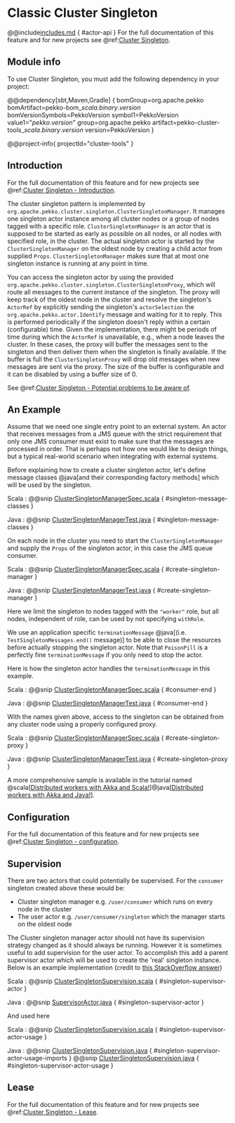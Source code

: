 # Classic Cluster Singleton

@@include[includes.md](includes.md) { #actor-api }
For the full documentation of this feature and for new projects see @ref:[Cluster Singleton](typed/cluster-singleton.md).

## Module info

To use Cluster Singleton, you must add the following dependency in your project:

@@dependency[sbt,Maven,Gradle] {
  bomGroup=org.apache.pekko bomArtifact=pekko-bom_$scala.binary.version$ bomVersionSymbols=PekkoVersion
  symbol1=PekkoVersion
  value1="$pekko.version$"
  group=org.apache.pekko
  artifact=pekko-cluster-tools_$scala.binary.version$
  version=PekkoVersion
}

@@project-info{ projectId="cluster-tools" }

## Introduction

For the full documentation of this feature and for new projects see @ref:[Cluster Singleton - Introduction](typed/cluster-singleton.md#introduction).

The cluster singleton pattern is implemented by `org.apache.pekko.cluster.singleton.ClusterSingletonManager`.
It manages one singleton actor instance among all cluster nodes or a group of nodes tagged with
a specific role. `ClusterSingletonManager` is an actor that is supposed to be started as early as possible
on all nodes, or all nodes with specified role, in the cluster. The actual singleton actor is
started by the `ClusterSingletonManager` on the oldest node by creating a child actor from
supplied `Props`. `ClusterSingletonManager` makes sure that at most one singleton instance
is running at any point in time.

You can access the singleton actor by using the provided `org.apache.pekko.cluster.singleton.ClusterSingletonProxy`,
which will route all messages to the current instance of the singleton. The proxy will keep track of
the oldest node in the cluster and resolve the singleton's `ActorRef` by explicitly sending the
singleton's `actorSelection` the `org.apache.pekko.actor.Identify` message and waiting for it to reply.
This is performed periodically if the singleton doesn't reply within a certain (configurable) time.
Given the implementation, there might be periods of time during which the `ActorRef` is unavailable,
e.g., when a node leaves the cluster. In these cases, the proxy will buffer the messages sent to the
singleton and then deliver them when the singleton is finally available. If the buffer is full
the `ClusterSingletonProxy` will drop old messages when new messages are sent via the proxy.
The size of the buffer is configurable and it can be disabled by using a buffer size of 0.

See @ref:[Cluster Singleton - Potential problems to be aware of](typed/cluster-singleton.md#potential-problems-to-be-aware-of).

## An Example

Assume that we need one single entry point to an external system. An actor that
receives messages from a JMS queue with the strict requirement that only one
JMS consumer must exist to make sure that the messages are processed in order.
That is perhaps not how one would like to design things, but a typical real-world
scenario when integrating with external systems.

Before explaining how to create a cluster singleton actor, let's define message classes @java[and their corresponding factory methods]
which will be used by the singleton.

Scala
:  @@snip [ClusterSingletonManagerSpec.scala](/cluster-tools/src/multi-jvm/scala/org/apache/pekko/cluster/singleton/ClusterSingletonManagerSpec.scala) { #singleton-message-classes }

Java
:  @@snip [ClusterSingletonManagerTest.java](/cluster-tools/src/test/java/org/apache/pekko/cluster/singleton/TestSingletonMessages.java) { #singleton-message-classes }

On each node in the cluster you need to start the `ClusterSingletonManager` and
supply the `Props` of the singleton actor, in this case the JMS queue consumer.

Scala
:  @@snip [ClusterSingletonManagerSpec.scala](/cluster-tools/src/multi-jvm/scala/org/apache/pekko/cluster/singleton/ClusterSingletonManagerSpec.scala) { #create-singleton-manager }

Java
:  @@snip [ClusterSingletonManagerTest.java](/cluster-tools/src/test/java/org/apache/pekko/cluster/singleton/ClusterSingletonManagerTest.java) { #create-singleton-manager }

Here we limit the singleton to nodes tagged with the `"worker"` role, but all nodes, independent of
role, can be used by not specifying `withRole`.

We use an application specific `terminationMessage` @java[(i.e. `TestSingletonMessages.end()` message)] to be able to close the
resources before actually stopping the singleton actor. Note that `PoisonPill` is a
perfectly fine `terminationMessage` if you only need to stop the actor.

Here is how the singleton actor handles the `terminationMessage` in this example.

Scala
:  @@snip [ClusterSingletonManagerSpec.scala](/cluster-tools/src/multi-jvm/scala/org/apache/pekko/cluster/singleton/ClusterSingletonManagerSpec.scala) { #consumer-end }

Java
:  @@snip [ClusterSingletonManagerTest.java](/cluster-tools/src/test/java/org/apache/pekko/cluster/singleton/Consumer.java) { #consumer-end }

With the names given above, access to the singleton can be obtained from any cluster node using a properly
configured proxy.

Scala
:  @@snip [ClusterSingletonManagerSpec.scala](/cluster-tools/src/multi-jvm/scala/org/apache/pekko/cluster/singleton/ClusterSingletonManagerSpec.scala) { #create-singleton-proxy }

Java
:  @@snip [ClusterSingletonManagerTest.java](/cluster-tools/src/test/java/org/apache/pekko/cluster/singleton/ClusterSingletonManagerTest.java) { #create-singleton-proxy }

A more comprehensive sample is available in the tutorial named 
@scala[[Distributed workers with Akka and Scala!](https://github.com/typesafehub/activator-akka-distributed-workers)]@java[[Distributed workers with Akka and Java!](https://github.com/typesafehub/activator-akka-distributed-workers-java)].

## Configuration

For the full documentation of this feature and for new projects see @ref:[Cluster Singleton - configuration](typed/cluster-singleton.md#configuration).

## Supervision

There are two actors that could potentially be supervised. For the `consumer` singleton created above these would be: 

* Cluster singleton manager e.g. `/user/consumer` which runs on every node in the cluster
* The user actor e.g. `/user/consumer/singleton` which the manager starts on the oldest node

The Cluster singleton manager actor should not have its supervision strategy changed as it should always be running.
However it is sometimes useful to add supervision for the user actor. 
To accomplish this add a parent supervisor actor which will be used to create the 'real' singleton instance. 
Below is an example implementation (credit to [this StackOverflow answer](https://stackoverflow.com/questions/36701898/how-to-supervise-cluster-singleton-in-akka/36716708#36716708))

Scala
:  @@snip [ClusterSingletonSupervision.scala](/docs/src/test/scala/docs/cluster/singleton/ClusterSingletonSupervision.scala) { #singleton-supervisor-actor }

Java
:  @@snip [SupervisorActor.java](/docs/src/test/java/jdocs/cluster/singleton/SupervisorActor.java) { #singleton-supervisor-actor }

And used here

Scala
:  @@snip [ClusterSingletonSupervision.scala](/docs/src/test/scala/docs/cluster/singleton/ClusterSingletonSupervision.scala) { #singleton-supervisor-actor-usage }

Java
:  @@snip [ClusterSingletonSupervision.java](/docs/src/test/java/jdocs/cluster/singleton/ClusterSingletonSupervision.java) { #singleton-supervisor-actor-usage-imports }
@@snip [ClusterSingletonSupervision.java](/docs/src/test/java/jdocs/cluster/singleton/ClusterSingletonSupervision.java) { #singleton-supervisor-actor-usage }

## Lease

For the full documentation of this feature and for new projects see @ref:[Cluster Singleton - Lease](typed/cluster-singleton.md#lease).
 
